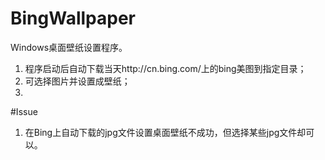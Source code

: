 # BingWallpaper

Windows桌面壁纸设置程序。

1. 程序启动后自动下载当天http://cn.bing.com/上的bing美图到指定目录；
2. 可选择图片并设置成壁纸；
3. 

#Issue
1. 在Bing上自动下载的jpg文件设置桌面壁纸不成功，但选择某些jpg文件却可以。
